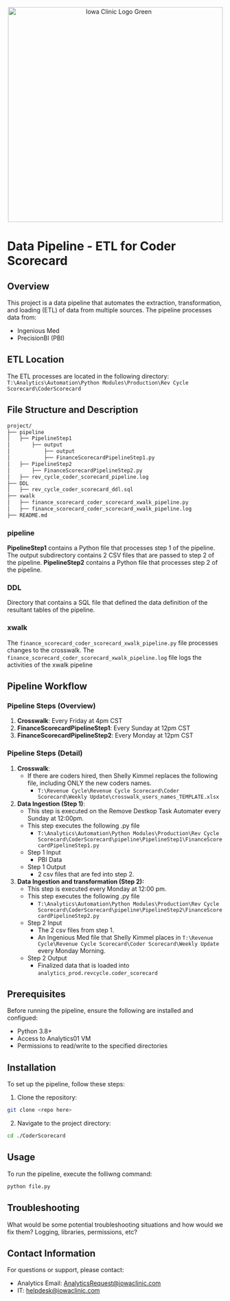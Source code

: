 <div style="text-align: center;">
    <img src="https://github.com/user-attachments/assets/66fb2886-0a66-41a8-abb3-a1d08296c19f" alt="Iowa Clinic Logo Green" width="500"/>
</div>

# Data Pipeline - ETL for Coder Scorecard

## Overview
This project is a data pipeline that automates the extraction, transformation, and loading (ETL) of data from multiple sources. The pipeline processes data from:
- Ingenious Med
- PrecisionBI (PBI)

## ETL Location
The ETL processes are located in the following directory:
`T:\Analytics\Automation\Python Modules\Production\Rev Cycle Scorecard\CoderScorecard`

## File Structure and Description
```bash
project/
├── pipeline
│   ├── PipelineStep1
│       ├── output
│           ├── output
│           ├── FinanceScorecardPipelineStep1.py
│   ├── PipelineStep2
│       ├── FinanceScorecardPipelineStep2.py
│   ├── rev_cycle_coder_scorecard_pipeline.log
├── DDL
│   ├── rev_cycle_coder_scorecard_ddl.sql
├── xwalk
│   ├── finance_scorecard_coder_scorecard_xwalk_pipeline.py
│   ├── finance_scorecard_coder_scorecard_xwalk_pipeline.log
├── README.md
```

### pipeline
**PipelineStep1** contains a Python file that processes step 1 of the pipeline. The output subdirectory contains 2 CSV files that are passed to step 2 of the pipeline. **PipelineStep2** contains a Python file that processes step 2 of the pipeline.

### DDL
Directory that contains a SQL file that defined the data definition of the resultant tables of the pipeline.

### xwalk
The `finance_scorecard_coder_scorecard_xwalk_pipeline.py` file processes changes to the crosswalk. The `finance_scorecard_coder_scorecard_xwalk_pipeline.log` file logs the activities of the xwalk pipeline

## Pipeline Workflow

### Pipeline Steps (Overview)
1. **Crosswalk**: Every Friday at 4pm CST
2. **FinanceScorecardPipelineStep1**: Every Sunday at 12pm CST
3. **FinanceScorecardPipelineStep2**: Every Monday at 12pm CST

### Pipeline Steps (Detail)
1. **Crosswalk**:
     - If there are coders hired, then Shelly Kimmel replaces the following file, including ONLY the new coders names.
		- `T:\Revenue Cycle\Revenue Cycle Scorecard\Coder Scorecard\Weekly Update\crosswalk_users_names_TEMPLATE.xlsx`
2. **Data Ingestion (Step 1)**:
    - This step is executed on the Remove Destkop Task Automater every Sunday at 12:00pm.
    - This step executes the following .py file
		- `T:\Analytics\Automation\Python Modules\Production\Rev Cycle Scorecard\CoderScorecard\pipeline\PipelineStep1\FinanceScorecardPipelineStep1.py`
	- Step 1 Input
		- PBI Data
	- Step 1 Output
		- 2 csv files that are fed into step 2.
3. **Data Ingestion and transformation (Step 2):**
	- This step is executed every Monday at 12:00 pm. 
	- This step executes the following .py file
		- `T:\Analytics\Automation\Python Modules\Production\Rev Cycle Scorecard\CoderScorecard\pipeline\PipelineStep2\FinanceScorecardPipelineStep2.py`
	- Step 2 Input
		- The 2 csv files from step 1.
		- An Ingenious Med file that Shelly Kimmel places in `T:\Revenue Cycle\Revenue Cycle Scorecard\Coder Scorecard\Weekly Update` every Monday Morning. 
	- Step 2 Output
		- Finalized data that is loaded into `analytics_prod.revcycle.coder_scorecard`
  
## Prerequisites
Before running the pipeline, ensure the following are installed and configued:
- Python 3.8+
- Access to Analytics01 VM
- Permissions to read/write to the specified directories

## Installation
To set up the pipeline, follow these steps:
1. Clone the repository:
```bash
git clone <repo here>
```
2. Navigate to the project directory:
```bash
cd ./CoderScorecard
```

## Usage
To run the pipeline, execute the folliwng command:
```bash
python file.py
```

## Troubleshooting
What would be some potential troubleshooting situations and how would we fix them? Logging, libraries, permissions, etc?

## Contact Information
For questions or support, please contact:
- Analytics Email: AnalyticsRequest@iowaclinic.com
- IT: helpdesk@iowaclinic.com
